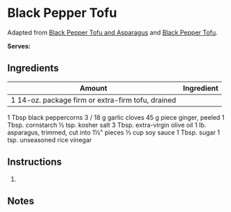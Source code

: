 # Black Pepper Tofu

Adapted from [Black Pepper Tofu and Asparagus](https://www.bonappetit.com/recipe/black-pepper-tofu-and-asparagus) and [Black Pepper Tofu](https://www.finecooking.com/recipe/black-pepper-tofu).

**Serves:** 

## Ingredients

| Amount | Ingredient
| :----: | :---------
| 1 14-oz. package firm or extra-firm tofu, drained
1 Tbsp black peppercorns
3 / 18 g garlic cloves
45 g piece ginger, peeled
1 Tbsp. cornstarch
½ tsp. kosher salt
3 Tbsp. extra-virgin olive oil
1 lb. asparagus, trimmed, cut into 1½" pieces
⅓ cup soy sauce
1 Tbsp. sugar
1 tsp. unseasoned rice vinegar


## Instructions

1. 

## Notes

